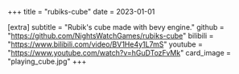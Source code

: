+++
title = "rubiks-cube"
date = 2023-01-01

[extra]
subtitle = "Rubik's cube made with bevy engine."
github = "https://github.com/NightsWatchGames/rubiks-cube"
bilibili = "https://www.bilibili.com/video/BV1He4y1L7mS"
youtube = "https://www.youtube.com/watch?v=hGuDTozFvMk"
card_image = "playing_cube.jpg"
+++
